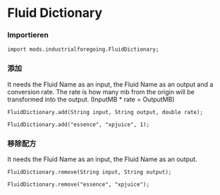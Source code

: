 # Fluid Dictionary

### Importieren

```zenscript
import mods.industrialforegoing.FluidDictionary;
```

### 添加

It needs the Fluid Name as an input, the Fluid Name as an output and a conversion rate. The rate is how many mb from the origin will be transformed into the output. (InputMB * rate = OutputMB)

```zenscript
FluidDictionary.add(String input, String output, double rate);

FluidDictionary.add("essence", "xpjuice", 1);
```

### 移除配方

It needs the Fluid Name as an input, the Fluid Name as an output.

```zenscript
FluidDictionary.remove(String input, String output);

FluidDictionary.remove("essence", "xpjuice");
```
